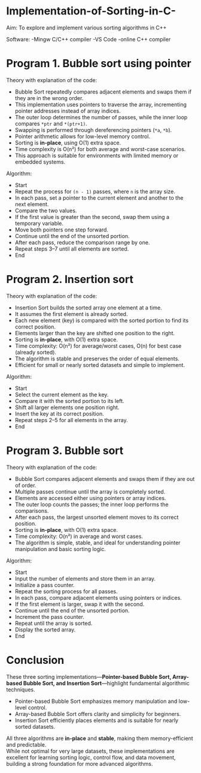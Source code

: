 # Implementation-of-Sorting-in-C-

Aim: To explore and implement various sorting algorithms in C++

Software: -Mingw C/C++ compiler
          -VS Code
          -online C++ compiler

# Program 1. Bubble sort using pointer
Theory with explanation of the code:

- Bubble Sort repeatedly compares adjacent elements and swaps them if they are in the wrong order.  
- This implementation uses pointers to traverse the array, incrementing pointer addresses instead of array indices.  
- The outer loop determines the number of passes, while the inner loop compares `*ptr` and `*(ptr+1)`.  
- Swapping is performed through dereferencing pointers (`*a`, `*b`).  
- Pointer arithmetic allows for low-level memory control.  
- Sorting is **in-place**, using O(1) extra space.  
- Time complexity is O(n²) for both average and worst-case scenarios.  
- This approach is suitable for environments with limited memory or embedded systems.

Algorithm:  
- Start  
- Repeat the process for `(n - 1)` passes, where `n` is the array size.  
- In each pass, set a pointer to the current element and another to the next element.  
- Compare the two values.  
- If the first value is greater than the second, swap them using a temporary variable.  
- Move both pointers one step forward.  
- Continue until the end of the unsorted portion.  
- After each pass, reduce the comparison range by one.  
- Repeat steps 3–7 until all elements are sorted.  
- End

# Program 2. Insertion sort
Theory with explanation of the code:

- Insertion Sort builds the sorted array one element at a time.  
- It assumes the first element is already sorted.  
- Each new element (key) is compared with the sorted portion to find its correct position.  
- Elements larger than the key are shifted one position to the right.  
- Sorting is **in-place**, with O(1) extra space.  
- Time complexity: O(n²) for average/worst cases, O(n) for best case (already sorted).  
- The algorithm is stable and preserves the order of equal elements.  
- Efficient for small or nearly sorted datasets and simple to implement.

Algorithm:  
- Start  
- Select the current element as the key.  
- Compare it with the sorted portion to its left.  
- Shift all larger elements one position right.  
- Insert the key at its correct position.  
- Repeat steps 2–5 for all elements in the array.  
- End

# Program 3. Bubble sort
Theory with explanation of the code:

- Bubble Sort compares adjacent elements and swaps them if they are out of order.  
- Multiple passes continue until the array is completely sorted.  
- Elements are accessed either using pointers or array indices.  
- The outer loop counts the passes; the inner loop performs the comparisons.  
- After each pass, the largest unsorted element moves to its correct position.  
- Sorting is **in-place**, with O(1) extra space.  
- Time complexity: O(n²) in average and worst cases.  
- The algorithm is simple, stable, and ideal for understanding pointer manipulation and basic sorting logic.

Algorithm:  
- Start  
- Input the number of elements and store them in an array.  
- Initialize a pass counter.  
- Repeat the sorting process for all passes.  
- In each pass, compare adjacent elements using pointers or indices.  
- If the first element is larger, swap it with the second.  
- Continue until the end of the unsorted portion.  
- Increment the pass counter.  
- Repeat until the array is sorted.  
- Display the sorted array.  
- End

# Conclusion
These three sorting implementations—**Pointer-based Bubble Sort, Array-based Bubble Sort, and Insertion Sort**—highlight fundamental algorithmic techniques.  

- Pointer-based Bubble Sort emphasizes memory manipulation and low-level control.  
- Array-based Bubble Sort offers clarity and simplicity for beginners.  
- Insertion Sort efficiently places elements and is suitable for nearly sorted datasets.  

All three algorithms are **in-place** and **stable**, making them memory-efficient and predictable.  
While not optimal for very large datasets, these implementations are excellent for learning sorting logic, control flow, and data movement, building a strong foundation for more advanced algorithms.
